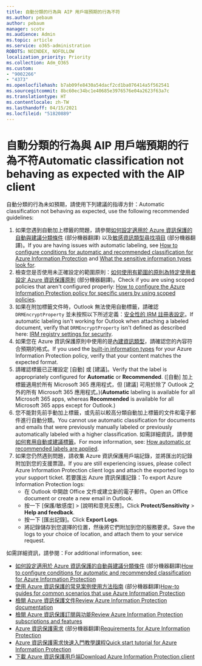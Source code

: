 ```yaml
---
title: 自動分類的行為與 AIP 用戶端預期的行為不符
ms.author: pebaum
author: pebaum
manager: scotv
ms.audience: Admin
ms.topic: article
ms.service: o365-administration
ROBOTS: NOINDEX, NOFOLLOW
localization_priority: Priority
ms.collection: Adm_O365
ms.custom:
- "9002266"
- "4373"
ms.openlocfilehash: b7ab09fe8430a54dacf2cd1ba076414a5f562541
ms.sourcegitcommit: 8bc60ec34bc1e40685e3976576e04a2623f63a7c
ms.translationtype: HT
ms.contentlocale: zh-TW
ms.lasthandoff: 04/15/2021
ms.locfileid: "51820889"
---
```

# <a name="automatic-classification-not-behaving-as-expected-with-the-aip-client"></a><span data-ttu-id="28c3d-102">自動分類的行為與 AIP 用戶端預期的行為不符</span><span class="sxs-lookup"><span data-stu-id="28c3d-102">Automatic classification not behaving as expected with the AIP client</span></span>

<span data-ttu-id="28c3d-103">自動分類的行為未如預期，請使用下列建議的指導方針：</span><span class="sxs-lookup"><span data-stu-id="28c3d-103">Automatic classification not behaving as expected, use the following recommended guidelines:</span></span>

1. <span data-ttu-id="28c3d-104">如果您遇到自動加上標籤的問題，請參閱[如何設定適用於 Azure 資訊保護的自動與建議分類條件](https://docs.microsoft.com/azure/information-protection/configure-policy-classification) (部分機器翻譯) 以及[敏感資訊類型尋找項目](https://docs.microsoft.com/microsoft-365/compliance/sensitive-information-type-entity-definitions) (部分機器翻譯)。</span><span class="sxs-lookup"><span data-stu-id="28c3d-104">If you are having issues with automatic labeling, see [How to configure conditions for automatic and recommended classification for Azure Information Protection](https://docs.microsoft.com/azure/information-protection/configure-policy-classification) and [What the sensitive information types look for](https://docs.microsoft.com/microsoft-365/compliance/sensitive-information-type-entity-definitions).</span></span>
2. <span data-ttu-id="28c3d-105">檢查您是否使用未正確設定的範圍原則：[如何使用有範圍的原則為特定使用者設定 Azure 資訊保護原則](https://docs.microsoft.com/azure/information-protection/configure-policy-scope) (部分機器翻譯)。</span><span class="sxs-lookup"><span data-stu-id="28c3d-105">Check if you are using scoped policies that aren't configured properly: [How to configure the Azure Information Protection policy for specific users by using scoped policies](https://docs.microsoft.com/azure/information-protection/configure-policy-scope).</span></span>
3. <span data-ttu-id="28c3d-106">如果在附加標籤文件時，Outlook 無法使用自動標籤，請確認 `DRMEncryptProperty` 並未按照以下所述定義：[安全性的 IRM 註冊表設定](https://docs.microsoft.com/deployoffice/security/protect-sensitive-messages-and-documents-by-using-irm-in-office#office-2016-irm-registry-key-options)。</span><span class="sxs-lookup"><span data-stu-id="28c3d-106">If automatic labeling isn't working for Outlook when attaching a labeled document, verify that `DRMEncryptProperty` isn't defined as described here: [IRM registry settings for security](https://docs.microsoft.com/deployoffice/security/protect-sensitive-messages-and-documents-by-using-irm-in-office#office-2016-irm-registry-key-options).</span></span>
4. <span data-ttu-id="28c3d-107">如果您在 Azure 資訊保護原則中使用的是[內建資訊類型](https://support.office.com/article/What-the-sensitive-information-types-look-for-fd505979-76be-4d9f-b459-abef3fc9e86b)，請確認您的內容符合預期的格式。</span><span class="sxs-lookup"><span data-stu-id="28c3d-107">If you used the [built-in information types](https://support.office.com/article/What-the-sensitive-information-types-look-for-fd505979-76be-4d9f-b459-abef3fc9e86b) for your Azure Information Protection policy, verify that your content matches the expected format.</span></span>
5. <span data-ttu-id="28c3d-108">請確認標籤已正確設定 [自動] 或 [建議]。</span><span class="sxs-lookup"><span data-stu-id="28c3d-108">Verify that the label is appropriately configured for **Automatic** or **Recommended**.</span></span> <span data-ttu-id="28c3d-109">([自動] 加上標籤適用於所有 Microsoft 365 應用程式，但 [建議] 可用於除了 Outlook 之外的所有 Microsoft 365 應用程式。)</span><span class="sxs-lookup"><span data-stu-id="28c3d-109">(**Automatic** labeling is available for all Microsoft 365 apps, whereas **Recommended** is available for all Microsoft 365 apps except for Outlook.)</span></span>
6. <span data-ttu-id="28c3d-110">您不能對先前手動加上標籤，或先前以較高分類自動加上標籤的文件和電子郵件進行自動分類。</span><span class="sxs-lookup"><span data-stu-id="28c3d-110">You cannot use automatic classification for documents and emails that were previously manually labeled or previously automatically labeled with a higher classification.</span></span>  <span data-ttu-id="28c3d-111">如需詳細資訊，請參閱[如何套用自動或建議標籤](https://docs.microsoft.com/azure/information-protection/configure-policy-classification#how-automatic-or-recommended-labels-are-applied)。</span><span class="sxs-lookup"><span data-stu-id="28c3d-111">For more information, see: [How automatic or recommended labels are applied](https://docs.microsoft.com/azure/information-protection/configure-policy-classification#how-automatic-or-recommended-labels-are-applied).</span></span>
7. <span data-ttu-id="28c3d-112">如果您仍然遇到問題，請收集 Azure 資訊保護用戶端記錄，並將匯出的記錄附加到您的支援票證。</span><span class="sxs-lookup"><span data-stu-id="28c3d-112">If you are still experiencing issues, please collect Azure Information Protection client logs and attach the exported logs to your support ticket.</span></span> <span data-ttu-id="28c3d-113">若要匯出 Azure 資訊保護記錄：</span><span class="sxs-lookup"><span data-stu-id="28c3d-113">To export Azure Information Protection logs:</span></span>
    - <span data-ttu-id="28c3d-114">在 Outlook 中開啟 Office 文件或建立新的電子郵件。</span><span class="sxs-lookup"><span data-stu-id="28c3d-114">Open an Office document or create a new email in Outlook.</span></span>
    - <span data-ttu-id="28c3d-115">按一下 [保護/敏感度]  >  [說明和意見反應]。</span><span class="sxs-lookup"><span data-stu-id="28c3d-115">Click **Protect/Sensitivity** > **Help and feedback**.</span></span>
    - <span data-ttu-id="28c3d-116">按一下 [匯出記錄]。</span><span class="sxs-lookup"><span data-stu-id="28c3d-116">Click **Export Logs**.</span></span>
    - <span data-ttu-id="28c3d-117">將記錄儲存到您選擇的位置，然後將它們附加到您的服務要求。</span><span class="sxs-lookup"><span data-stu-id="28c3d-117">Save the logs to your choice of location, and attach them to your service request.</span></span>

<span data-ttu-id="28c3d-118">如需詳細資訊，請參閱：</span><span class="sxs-lookup"><span data-stu-id="28c3d-118">For additional information, see:</span></span>

- <span data-ttu-id="28c3d-119">[如何設定適用於 Azure 資訊保護的自動與建議分類條件](https://docs.microsoft.com/azure/information-protection/configure-policy-classification) (部分機器翻譯)</span><span class="sxs-lookup"><span data-stu-id="28c3d-119">[How to configure conditions for automatic and recommended classification for Azure Information Protection](https://docs.microsoft.com/azure/information-protection/configure-policy-classification)</span></span>
- <span data-ttu-id="28c3d-120">[使用 Azure 資訊保護的常見案例使用方法指南](https://docs.microsoft.com/azure/information-protection/how-to-guides) (部分機器翻譯)</span><span class="sxs-lookup"><span data-stu-id="28c3d-120">[How-to guides for common scenarios that use Azure Information Protection](https://docs.microsoft.com/azure/information-protection/how-to-guides)</span></span>
- [<span data-ttu-id="28c3d-121">檢閱 Azure 資訊保護文件</span><span class="sxs-lookup"><span data-stu-id="28c3d-121">Review Azure Information Protection documentation</span></span>](https://docs.microsoft.com/azure/information-protection/what-is-information-protection)
- [<span data-ttu-id="28c3d-122">檢閱 Azure 資訊保護訂閱與功能</span><span class="sxs-lookup"><span data-stu-id="28c3d-122">Review Azure Information Protection subscriptions and features</span></span>](https://azure.microsoft.com/pricing/details/information-protection)
- <span data-ttu-id="28c3d-123">[Azure 資訊保護需求](https://docs.microsoft.com/azure/information-protection/get-started/requirements) (部分機器翻譯)</span><span class="sxs-lookup"><span data-stu-id="28c3d-123">[Requirements for Azure Information Protection](https://docs.microsoft.com/azure/information-protection/get-started/requirements)</span></span>
- [<span data-ttu-id="28c3d-124">Azure 資訊保護需求快速入門教學課程</span><span class="sxs-lookup"><span data-stu-id="28c3d-124">Quick start tutorial for Azure Information Protection</span></span>](https://docs.microsoft.com/azure/information-protection/get-started/infoprotect-quick-start-tutorial)
- [<span data-ttu-id="28c3d-125">下載 Azure 資訊保護用戶端</span><span class="sxs-lookup"><span data-stu-id="28c3d-125">Download Azure Information Protection client</span></span>](https://www.microsoft.com/download/details.aspx?id=53018)
